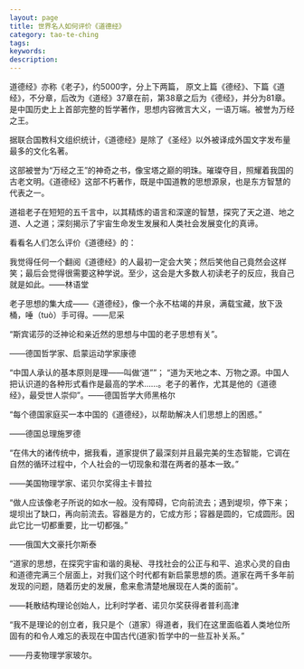 ```yaml
---
layout: page
title: 世界名人如何评价《道德经》
category: tao-te-ching
tags:
keywords:
description:
---
```


道德经》亦称《老子》，约5000字，分上下两篇， 原文上篇《德经》、下篇《道经》，不分章，后改为《道经》37章在前，第38章之后为《德经》，并分为81章。是中国历史上上首部完整的哲学著作，思想内容微言大义，一语万端。被誉为万经之王。


据联合国教科文组织统计，《道德经》是除了《圣经》以外被译成外国文字发布量最多的文化名著。

这部被誉为“万经之王”的神奇之书，像宝塔之巅的明珠。璀璨夺目，照耀着我国的古老文明。《道德经》这部不朽著作，既是中国道教的思想源泉，也是东方智慧的代表之一。


道祖老子在短短的五千言中，以其精炼的语言和深邃的智慧，探究了天之道、地之道、人之道；深刻揭示了宇宙生命发生发展和人类社会发展变化的真谛。


看看名人们怎么评价《道德经》的：


我觉得任何一个翻阅《道德经》的人最初一定会大笑；然后笑他自己竟然会这样笑；最后会觉得很需要这种学说。至少，这会是大多数人初读老子的反应，我自己就是如此。——林语堂


老子思想的集大成——《道德经》，像一个永不枯竭的井泉，满载宝藏，放下汲桶，唾（tuò）手可得。——尼采


“斯宾诺莎的泛神论和亲近然的思想与中国的老子思想有关”。

——德国哲学家、启蒙运动学家康德


“中国人承认的基本原则是理——叫做‘道””； “道为天地之本、万物之源。中国人把认识道的各种形式看作是最高的学术……。老子的著作，尤其是他的《道德经》，最受世人崇仰”。——德国哲学大师黑格尔


“每个德国家庭买一本中国的《道德经》，以帮助解决人们思想上的困惑。”

——德国总理施罗德

“在伟大的诸传统中，据我看，道家提供了最深刻并且最完美的生态智能，它调在自然的循环过程中，个人社会的一切现象和潜在两者的基本一致。”

——美国物理学家、诺贝尔奖得主卡普拉


“做人应该像老子所说的如水一般。没有障碍，它向前流去；遇到堤坝，停下来；堤坝出了缺口，再向前流去。容器是方的，它成方形；容器是圆的，它成圆形。因此它比一切都重要，比一切都强。”

——俄国大文豪托尔斯泰

“道家的思想，在探究宇宙和谐的奥秘、寻找社会的公正与和平、追求心灵的自由和道德完满三个层面上，对我们这个时代都有新启蒙思想的质。道家在两千多年前发现的问题，随着历史的发展，愈来愈清楚地展现在人类的面前”。

——耗散结构理论创始人，比利时学者、诺贝尔奖获得者普利高津


“我不是理论的创立者，我只是个（道家）得道者，我们在这里面临着人类地位所固有的和令人难忘的表现在中国古代(道家)哲学中的一些互补关系。”

——丹麦物理学家玻尔。







